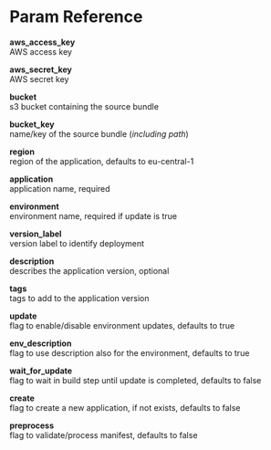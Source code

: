 # Param Reference

**aws_access_key**\
AWS access key

**aws_secret_key**\
AWS secret key

**bucket**\
s3 bucket containing the source bundle

**bucket_key**\
name/key of the source bundle (*including path*)

**region**\
region of the application, defaults to eu-central-1

**application**\
application name, required

**environment**\
environment name, required if update is true

**version_label**\
version label to identify deployment

**description**\
describes the application version, optional

**tags**\
tags to add to the application version

**update**\
flag to enable/disable environment updates, defaults to true

**env_description**\
flag to use description also for the environment, defaults to true

**wait_for_update**\
flag to wait in build step until update is completed, defaults to false

**create**\
flag to create a new application, if not exists, defaults to false

**preprocess**\
flag to validate/process manifest, defaults to false 
